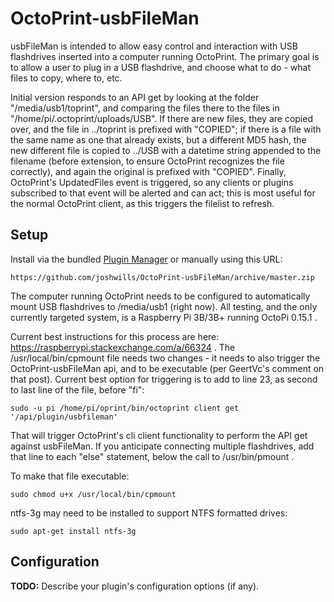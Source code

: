 # OctoPrint-usbFileMan

usbFileMan is intended to allow easy control and interaction with USB flashdrives inserted into a computer running OctoPrint.  The primary goal is to allow a user to plug in a USB flashdrive, and choose what to do - what files to copy, where to, etc.

Initial version responds to an API get by looking at the folder "/media/usb1/toprint", and comparing the files there to the files in "/home/pi/.octoprint/uploads/USB".  If there are new files, they are copied over, and the file in ../toprint is prefixed with "COPIED"; if there is a file with the same name as one that already exists, but a different MD5 hash, the new different file is copied to ../USB with a datetime string appended to the filename (before extension, to ensure OctoPrint recognizes the file correctly), and again the original is prefixed with "COPIED".  Finally, OctoPrint's UpdatedFiles event is triggered, so any clients or plugins subscribed to that event will be alerted and can act; this is most useful for the normal OctoPrint client, as this triggers the filelist to refresh.

## Setup

Install via the bundled [Plugin Manager](https://github.com/foosel/OctoPrint/wiki/Plugin:-Plugin-Manager)
or manually using this URL:

    https://github.com/joshwills/OctoPrint-usbFileMan/archive/master.zip

The computer running OctoPrint needs to be configured to automatically mount USB flashdrives to /media/usb1 (right now).  All testing, and the only currently targeted system, is a Raspberry Pi 3B/3B+ running OctoPi 0.15.1 .

Current best instructions for this process are here: https://raspberrypi.stackexchange.com/a/66324 .  The /usr/local/bin/cpmount file needs two changes - it needs to also trigger the OctoPrint-usbFileMan api, and to be executable (per GeertVc's comment on that post).  Current best option for triggering is to add to line 23, as second to last line of the file, before "fi":

`sudo -u pi /home/pi/oprint/bin/octoprint client get '/api/plugin/usbfileman'`

That will trigger OctoPrint's cli client functionality to perform the API get against usbFileMan.  If you anticipate connecting multiple flashdrives, add that line to each "else" statement, below the call to /usr/bin/pmount .

To make that file executable:

`sudo chmod u+x /usr/local/bin/cpmount`

ntfs-3g may need to be installed to support NTFS formatted drives:

`sudo apt-get install ntfs-3g`

## Configuration

**TODO:** Describe your plugin's configuration options (if any).
